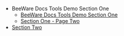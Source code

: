 - BeeWare Docs Tools Demo Section One
    - [BeeWare Docs Tools Demo Section One](section_one/index.md)
    - [Section One - Page Two](section_one/page_two.md)
- [Section Two](section_two/index.md)
